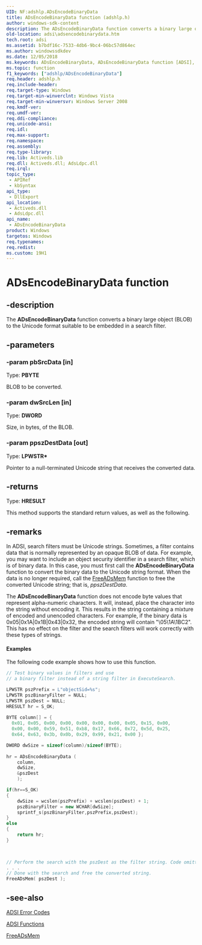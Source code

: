 ```yaml
---
UID: NF:adshlp.ADsEncodeBinaryData
title: ADsEncodeBinaryData function (adshlp.h)
author: windows-sdk-content
description: The ADsEncodeBinaryData function converts a binary large object (BLOB) to the Unicode format suitable to be embedded in a search filter.
old-location: adsi\adsencodebinarydata.htm
tech.root: adsi
ms.assetid: b7bdf16c-7533-4db6-9bc4-06bc57d864ec
ms.author: windowssdkdev
ms.date: 12/05/2018
ms.keywords: ADsEncodeBinaryData, ADsEncodeBinaryData function [ADSI], _ds_adsencodebinarydata, adshlp/ADsEncodeBinaryData, adsi.adsencodebinarydata
ms.topic: function
f1_keywords: ["adshlp/ADsEncodeBinaryData"]
req.header: adshlp.h
req.include-header: 
req.target-type: Windows
req.target-min-winverclnt: Windows Vista
req.target-min-winversvr: Windows Server 2008
req.kmdf-ver: 
req.umdf-ver: 
req.ddi-compliance: 
req.unicode-ansi: 
req.idl: 
req.max-support: 
req.namespace: 
req.assembly: 
req.type-library: 
req.lib: Activeds.lib
req.dll: Activeds.dll; AdsLdpc.dll
req.irql: 
topic_type:
 - APIRef
 - kbSyntax
api_type:
 - DllExport
api_location:
 - Activeds.dll
 - AdsLdpc.dll
api_name:
 - ADsEncodeBinaryData
product: Windows
targetos: Windows
req.typenames: 
req.redist: 
ms.custom: 19H1
---
```


# ADsEncodeBinaryData function


## -description


The <b>ADsEncodeBinaryData</b> function converts a binary large object (BLOB) to the Unicode format suitable to be embedded in a search filter.


## -parameters




### -param pbSrcData [in]

Type: <b>PBYTE</b>

BLOB to be converted.


### -param dwSrcLen [in]

Type: <b>DWORD</b>

Size, in bytes, of the BLOB.


### -param ppszDestData [out]

Type: <b>LPWSTR*</b>

Pointer to a null-terminated Unicode string that receives the converted data.


## -returns



Type: <b>HRESULT</b>

This method supports the standard return values, as well as the following.




## -remarks



In ADSI, search filters must be Unicode strings. Sometimes, a filter contains data that is normally represented by an opaque BLOB of data. For example, you may want to include an object security identifier in a search filter, which is of binary data. In this case, you must first call the <b>ADsEncodeBinaryData</b> function to convert the binary data to the Unicode string format. When the data is no longer required, call the  <a href="https://docs.microsoft.com/windows/desktop/api/adshlp/nf-adshlp-freeadsmem">FreeADsMem</a> function to free the converted Unicode string; that is, <i>ppszDestData</i>.

The <b>ADsEncodeBinaryData</b> function does not encode byte values that represent alpha-numeric characters. It will, instead, place the character into the string without encoding it. This results in the string containing a mixture of encoded and unencoded characters. For example, if the binary data is 0x05|0x1A|0x1B|0x43|0x32, the encoded string will contain "\05\1A\1BC2". This has no effect on the filter and the search filters will work correctly with these types of strings.


#### Examples

The following code example shows how to use this function.


```cpp
// Test binary values in filters and use
// a binary filter instead of a string filter in ExecuteSearch.

LPWSTR pszPrefix = L"objectSid=%s";
LPWSTR pszBinaryFilter = NULL;
LPWSTR pszDest = NULL;
HRESULT hr = S_OK;
 
BYTE column[] = {
  0x01, 0x05, 0x00, 0x00, 0x00, 0x00, 0x00, 0x05, 0x15, 0x00,
  0x00, 0x00, 0x59, 0x51, 0xb8, 0x17, 0x66, 0x72, 0x5d, 0x25,
  0x64, 0x63, 0x3b, 0x0b, 0x29, 0x99, 0x21, 0x00 };

DWORD dwSize = sizeof(column)/sizeof(BYTE);
 
hr = ADsEncodeBinaryData (
    column,
    dwSize,
    &pszDest
    );

if(hr==S_OK)
{
    dwSize = wcslen(pszPrefix) + wcslen(pszDest) + 1;
    pszBinaryFilter = new WCHAR[dwSize];
    sprintf_s(pszBinaryFilter,pszPrefix,pszDest);
}
else
{
    return hr;
}


 
// Perform the search with the pszDest as the filter string. Code omitted.
. . . 
// Done with the search and free the converted string.
FreeADsMem( pszDest );
```





## -see-also




<a href="https://docs.microsoft.com/windows/desktop/ADSI/adsi-error-codes">ADSI Error Codes</a>



<a href="https://docs.microsoft.com/windows/desktop/ADSI/adsi-functions">ADSI Functions</a>



<a href="https://docs.microsoft.com/windows/desktop/api/adshlp/nf-adshlp-freeadsmem">FreeADsMem</a>
 

 

